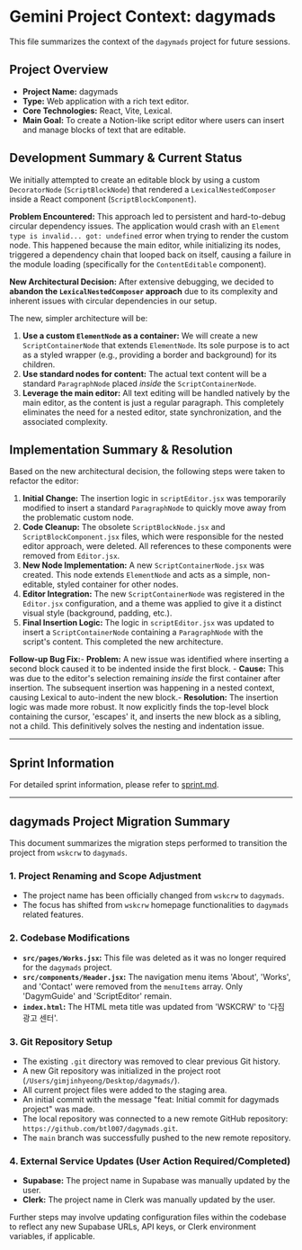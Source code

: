 # Gemini Project Context: dagymads

This file summarizes the context of the `dagymads` project for future sessions.

## Project Overview

- **Project Name:** dagymads
- **Type:** Web application with a rich text editor.
- **Core Technologies:** React, Vite, Lexical.
- **Main Goal:** To create a Notion-like script editor where users can insert and manage blocks of text that are editable.

## Development Summary & Current Status

We initially attempted to create an editable block by using a custom `DecoratorNode` (`ScriptBlockNode`) that rendered a `LexicalNestedComposer` inside a React component (`ScriptBlockComponent`).

**Problem Encountered:**
This approach led to persistent and hard-to-debug circular dependency issues. The application would crash with an `Element type is invalid... got: undefined` error when trying to render the custom node. This happened because the main editor, while initializing its nodes, triggered a dependency chain that looped back on itself, causing a failure in the module loading (specifically for the `ContentEditable` component).

**New Architectural Decision:**
After extensive debugging, we decided to **abandon the `LexicalNestedComposer` approach** due to its complexity and inherent issues with circular dependencies in our setup.

The new, simpler architecture will be:
1.  **Use a custom `ElementNode` as a container:** We will create a new `ScriptContainerNode` that extends `ElementNode`. Its sole purpose is to act as a styled wrapper (e.g., providing a border and background) for its children.
2.  **Use standard nodes for content:** The actual text content will be a standard `ParagraphNode` placed *inside* the `ScriptContainerNode`. 
3.  **Leverage the main editor:** All text editing will be handled natively by the main editor, as the content is just a regular paragraph. This completely eliminates the need for a nested editor, state synchronization, and the associated complexity.

## Implementation Summary & Resolution

Based on the new architectural decision, the following steps were taken to refactor the editor:

1.  **Initial Change:** The insertion logic in `scriptEditor.jsx` was temporarily modified to insert a standard `ParagraphNode` to quickly move away from the problematic custom node.
2.  **Code Cleanup:** The obsolete `ScriptBlockNode.jsx` and `ScriptBlockComponent.jsx` files, which were responsible for the nested editor approach, were deleted. All references to these components were removed from `Editor.jsx`.
3.  **New Node Implementation:** A new `ScriptContainerNode.jsx` was created. This node extends `ElementNode` and acts as a simple, non-editable, styled container for other nodes.
4.  **Editor Integration:** The new `ScriptContainerNode` was registered in the `Editor.jsx` configuration, and a theme was applied to give it a distinct visual style (background, padding, etc.).
5.  **Final Insertion Logic:** The logic in `scriptEditor.jsx` was updated to insert a `ScriptContainerNode` containing a `ParagraphNode` with the script's content. This completed the new architecture.

**Follow-up Bug Fix:**- **Problem:** A new issue was identified where inserting a second block caused it to be indented inside the first block. - **Cause:** This was due to the editor's selection remaining *inside* the first container after insertion. The subsequent insertion was happening in a nested context, causing Lexical to auto-indent the new block.- **Resolution:** The insertion logic was made more robust. It now explicitly finds the top-level block containing the cursor, 'escapes' it, and inserts the new block as a sibling, not a child. This definitively solves the nesting and indentation issue.

---

## Sprint Information

For detailed sprint information, please refer to [sprint.md](./sprint.md).

---

## dagymads Project Migration Summary

This document summarizes the migration steps performed to transition the project from `wskcrw` to `dagymads`.

### 1. Project Renaming and Scope Adjustment
- The project name has been officially changed from `wskcrw` to `dagymads`.
- The focus has shifted from `wskcrw` homepage functionalities to `dagymads` related features.

### 2. Codebase Modifications
- **`src/pages/Works.jsx`:** This file was deleted as it was no longer required for the `dagymads` project.
- **`src/components/Header.jsx`:** The navigation menu items 'About', 'Works', and 'Contact' were removed from the `menuItems` array. Only 'DagymGuide' and 'ScriptEditor' remain.
- **`index.html`:** The HTML meta title was updated from 'WSKCRW' to '다짐 광고 센터'.

### 3. Git Repository Setup
- The existing `.git` directory was removed to clear previous Git history.
- A new Git repository was initialized in the project root (`/Users/gimjinhyeong/Desktop/dagymads/`).
- All current project files were added to the staging area.
- An initial commit with the message "feat: Initial commit for dagymads project" was made.
- The local repository was connected to a new remote GitHub repository: `https://github.com/btl007/dagymads.git`.
- The `main` branch was successfully pushed to the new remote repository.

### 4. External Service Updates (User Action Required/Completed)
- **Supabase:** The project name in Supabase was manually updated by the user.
- **Clerk:** The project name in Clerk was manually updated by the user.

Further steps may involve updating configuration files within the codebase to reflect any new Supabase URLs, API keys, or Clerk environment variables, if applicable.
